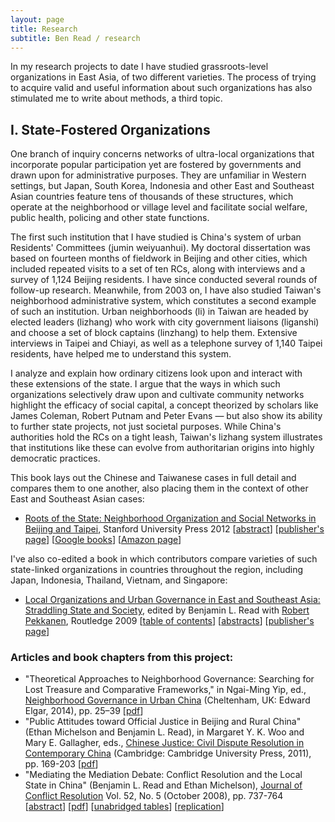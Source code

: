 ```yaml
---
layout: page
title: Research
subtitle: Ben Read / research
---
```

In my research projects to date I have studied grassroots-level organizations in East Asia, of two different varieties. The process of trying to acquire valid and useful information about such organizations has also stimulated me to write about methods, a third topic.

## I. State-Fostered Organizations

One branch of inquiry concerns networks of ultra-local organizations that incorporate popular participation yet are fostered by governments and drawn upon for administrative purposes. They are unfamiliar in Western settings, but Japan, South Korea, Indonesia and other East and Southeast Asian countries feature tens of thousands of these structures, which operate at the neighborhood or village level and facilitate social welfare, public health, policing and other state functions.

The first such institution that I have studied is China's system of urban Residents' Committees (jumin weiyuanhui). My doctoral dissertation was based on fourteen months of fieldwork in Beijing and other cities, which included repeated visits to a set of ten RCs, along with interviews and a survey of 1,124 Beijing residents. I have since conducted several rounds of follow-up research. Meanwhile, from 2003 on, I have also studied Taiwan's neighborhood administrative system, which constitutes a second example of such an institution. Urban neighborhoods (li) in Taiwan are headed by elected leaders (lizhang) who work with city government liaisons (liganshi) and choose a set of block captains (linzhang) to help them. Extensive interviews in Taipei and Chiayi, as well as a telephone survey of 1,140 Taipei residents, have helped me to understand this system.

I analyze and explain how ordinary citizens look upon and interact with these extensions of the state. I argue that the ways in which such organizations selectively draw upon and cultivate community networks highlight the efficacy of social capital, a concept theorized by scholars like James Coleman, Robert Putnam and Peter Evans &#8212; but also show its ability to further state projects, not just societal purposes. While China's authorities hold the RCs on a tight leash, Taiwan's lizhang system illustrates that institutions like these can evolve from authoritarian origins into highly democratic practices.

This book lays out the Chinese and Taiwanese cases in full detail and compares them to one another, also placing them in the context of other East and Southeast Asian cases:
+ <u>Roots of the State: Neighborhood Organization and Social Networks in Beijing and Taipei</u>, Stanford University Press 2012 [[abstract](Roots.html)] [[publisher's page](http://www.sup.org/book.cgi?id=18646)] [[Google books](http://www.amazon.com/Roots-State-Neighborhood-Organization-Contemporary/dp/0804775656)] [[Amazon page](http://www.amazon.com/Roots-State-Neighborhood-Organization-Contemporary/dp/0804775656)]

I've also co-edited a book in which contributors compare varieties of such state-linked organizations in countries throughout the region, including Japan, Indonesia, Thailand, Vietnam, and Singapore:
+ <U>Local Organizations and Urban Governance in East and Southeast Asia: Straddling State and Society</U>, edited by Benjamin L. Read with [Robert Pekkanen](http://www.robertpekkanen.com), Routledge 2009 [[table of contents](Straddlers.html)] [[abstracts](Straddlers.htm#Abstracts)] [[publisher's page](http://www.routledgeasianstudies.com/books/Local-Organizations-and-Urban-Governance-in-East-and-Southeast-Asia-isbn9780415492997)]

### Articles and book chapters from this project:

+ "Theoretical Approaches to Neighborhood Governance: Searching for Lost Treasure and Comparative Frameworks," in Ngai-Ming Yip, ed., <U>Neighborhood Governance in Urban China</U> (Cheltenham, UK: Edward Elgar, 2014), pp. 25–39 [[pdf](http://benread.net/publications/ReadBenjaminL_2014_TheoreticalApproachesToNeighbourhoodGovernance.pdf)]
+ "Public Attitudes toward Official Justice in Beijing and Rural China" (Ethan Michelson and Benjamin L. Read), in Margaret Y. K. Woo and Mary E. Gallagher, eds., <U>Chinese Justice: Civil Dispute Resolution in Contemporary China</U> (Cambridge: Cambridge University Press, 2011), pp. 169-203 [[pdf](../publications/Michelson-Read_2011_AttitudesTowardOfficialJustice.pdf)]
+ "Mediating the Mediation Debate: Conflict Resolution and the Local State in China" (Benjamin L. Read and Ethan Michelson), <U>Journal of Conflict Resolution</U> Vol. 52, No. 5 (October 2008), pp. 737-764 [[abstract](http://jcr.sagepub.com/cgi/content/abstract/52/5/737)] [[pdf](publications/Read-Michelson_2008_JCR_Mediation.pdf)] [[unabridged tables](http://benread.net/publications/Mediation_FullTables.doc)] [[replication](http://benread.net/publications/Mediation_Replication.zip)]
